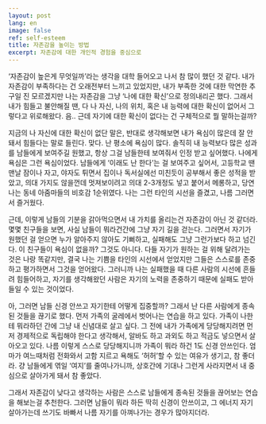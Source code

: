 ```yaml
---
layout: post
lang: en
image: false
ref: self-esteem
title: 자존감을 높이는 방법
excerpt: 자존감에 대한 개인적 경험을 중심으로
---
```


‘자존감이 높은게 무엇일까’라는 생각을 대학 들어오고 나서 참 많이 했던 것 같다. 내가 자존감이 부족하다는 건 오래전부터 느끼고 있었지만, 내가 부족한 것에 대한 막연한 추구일 진 모르겠지만 나는 자존감을 그냥 ‘나에 대한 확신’으로 정의내리곤 했다. 그래서 내가 힘들고 불안해질 땐, 다 나 자신, 나의 위치, 혹은 내 능력에 대한 확신이 없어서 그렇다고 위로해왔다. 음.. 근데 자기에 대한 확신이 없다는 건 구체적으로 뭘 말하는걸까?

지금의 나 자신에 대한 확신이 없단 말은, 반대로 생각해보면 내가 욕심이 많은데 잘 안돼서 힘들다는 말로 들린다. 맞다. 난 평소에 욕심이 많다. 솔직히 내 능력보다 많은 성과를 남들에게 보여주길 원했고, 항상 그걸 남들한테 보여줘서 인정 받고 싶어했다. 나에게 욕심은 그런 욕심이었다. 남들에게 ‘이래도 난 한다’는 걸 보여주고 싶어서, 고등학교 땐 맨날 잠이나 자고, 야자도 튀면서 집이나 독서실에선 미친듯이 공부해서 좋은 성적을 받았고, 의대 가지도 않을껀데 멋져보이려고 의대 2-3개정도 넣고 붙어서 메롱하고, 당연 나는 동네 아줌마들의 비호감 1순위였다. 나는 그런 타인의 시선을 즐겼고, 나름 그러면서 즐거웠다.

근데, 이렇게 남들의 기분을 갉아먹으면서 내 가치를 올리는건 자존감이 아닌 것 같더라. 몇몇 친구들을 보면, 사실 남들이 뭐라건간에 그냥 자기 길을 걷는다. 그러면서 자기가 원했던 걸 얻으면 누가 알아주지 않아도 기뻐하고, 실패해도 그냥 그런가보다 하고 넘긴다. 이 친구들이 욕심이 없을까? 그것도 아니다. 다들 자기가 원하는 걸 위해 달려가는 것은 나랑 똑같지만, 결국 나는 기쁨을 타인의 시선에서 얻었지만 그들은 스스로를 존중하고 평가하면서 그것을 얻어왔다. 그러니까 나는 실패했을 때 다른 사람의 시선에 흔들려 힘들어하고, 자기를 생각해왔던 사람은 자기의 노력을 존중하기 때문에 실패도 받아들일 수 있는 것이었다.

아, 그러면 남들 신경 안쓰고 자기한테 어떻게 집중할까? 그래서 난 다른 사람에게 종속된 것들을 끊기로 했다. 먼저 가족의 굴레에서 벗어나는 연습을 하고 있다. 가족이 나한테 뭐라하던 간에 그냥 내 신념대로 살고 싶다. 그 전에 내가 가족에게 당당해지려면 먼저 경제적으로 독립해야 한다고 생각해서, 알바도 하고 과외도 하고 적금도 넣으면서 살아오고 있다. 나름 이렇게 스스로 당당해지니까 가족이 뭐라 하건 1도 신경 안쓰인다. 엄마가 여느때처럼 전화와서 고함 지르고 욕해도 ‘허허’할 수 있는 여유가 생기고, 참 좋더라. 걍 남들에게 엮일 ‘여지’를 줄여나가니까, 상호간에 기대나 그런게 사라지면서 내 중심으로 살아가게 돼서 참 좋았다.

그래서 자존감이 낮다고 생각하는 사람은 스스로 남들에게 종속된 것들을 끊어보는 연습을 해보는걸 추천한다. 그러면 남들이 뭐라 하든 딱히 신경이 안쓰이고, 그 에너지 자기 살아가는데 쓰기도 바빠서 나름 자기를 아껴나가는 경우가 많아지더라.
